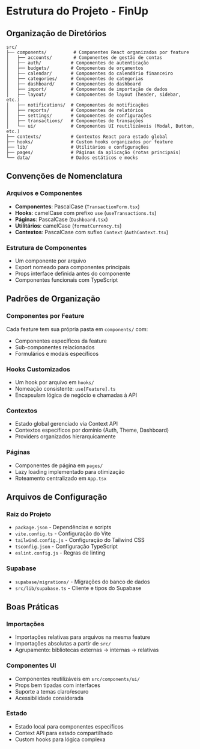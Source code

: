 # Estrutura do Projeto - FinUp

## Organização de Diretórios

```
src/
├── components/          # Componentes React organizados por feature
│   ├── accounts/        # Componentes de gestão de contas
│   ├── auth/           # Componentes de autenticação
│   ├── budgets/        # Componentes de orçamentos
│   ├── calendar/       # Componentes do calendário financeiro
│   ├── categories/     # Componentes de categorias
│   ├── dashboard/      # Componentes do dashboard
│   ├── import/         # Componentes de importação de dados
│   ├── layout/         # Componentes de layout (header, sidebar, etc.)
│   ├── notifications/  # Componentes de notificações
│   ├── reports/        # Componentes de relatórios
│   ├── settings/       # Componentes de configurações
│   ├── transactions/   # Componentes de transações
│   └── ui/             # Componentes UI reutilizáveis (Modal, Button, etc.)
├── contexts/           # Contextos React para estado global
├── hooks/              # Custom hooks organizados por feature
├── lib/                # Utilitários e configurações
├── pages/              # Páginas da aplicação (rotas principais)
└── data/               # Dados estáticos e mocks
```

## Convenções de Nomenclatura

### Arquivos e Componentes
- **Componentes**: PascalCase (`TransactionForm.tsx`)
- **Hooks**: camelCase com prefixo `use` (`useTransactions.ts`)
- **Páginas**: PascalCase (`Dashboard.tsx`)
- **Utilitários**: camelCase (`formatCurrency.ts`)
- **Contextos**: PascalCase com sufixo `Context` (`AuthContext.tsx`)

### Estrutura de Componentes
- Um componente por arquivo
- Export nomeado para componentes principais
- Props interface definida antes do componente
- Componentes funcionais com TypeScript

## Padrões de Organização

### Componentes por Feature
Cada feature tem sua própria pasta em `components/` com:
- Componentes específicos da feature
- Sub-componentes relacionados
- Formulários e modais específicos

### Hooks Customizados
- Um hook por arquivo em `hooks/`
- Nomeação consistente: `use[Feature].ts`
- Encapsulam lógica de negócio e chamadas à API

### Contextos
- Estado global gerenciado via Context API
- Contextos específicos por domínio (Auth, Theme, Dashboard)
- Providers organizados hierarquicamente

### Páginas
- Componentes de página em `pages/`
- Lazy loading implementado para otimização
- Roteamento centralizado em `App.tsx`

## Arquivos de Configuração

### Raiz do Projeto
- `package.json` - Dependências e scripts
- `vite.config.ts` - Configuração do Vite
- `tailwind.config.js` - Configuração do Tailwind CSS
- `tsconfig.json` - Configuração TypeScript
- `eslint.config.js` - Regras de linting

### Supabase
- `supabase/migrations/` - Migrações do banco de dados
- `src/lib/supabase.ts` - Cliente e tipos do Supabase

## Boas Práticas

### Importações
- Importações relativas para arquivos na mesma feature
- Importações absolutas a partir de `src/`
- Agrupamento: bibliotecas externas → internas → relativas

### Componentes UI
- Componentes reutilizáveis em `src/components/ui/`
- Props bem tipadas com interfaces
- Suporte a temas claro/escuro
- Acessibilidade considerada

### Estado
- Estado local para componentes específicos
- Context API para estado compartilhado
- Custom hooks para lógica complexa